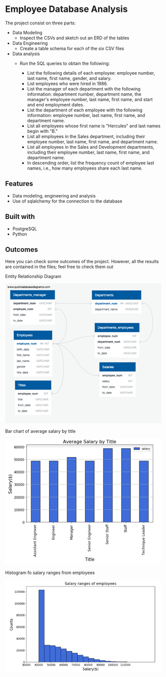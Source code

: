 # Employee Database Analysis

The project consist on three parts:
* Data Modeling 
  - Inspect the CSVs and sketch out an ERD of the tables
* Data Engineering 
  - Create a table schema for each of the six CSV files
* Data analysis 
  - Run the SQL queries to obtain the following:
  
    - List the following details of each employee: employee number, last name, first name, gender, and salary.
    - List employees who were hired in 1986.
    - List the manager of each department with the following information: department number, department name, the manager's employee number, last name, first name, and start and end employment dates.
    - List the department of each employee with the following information: employee number, last name, first name, and department name.
    - List all employees whose first name is "Hercules" and last names begin with "B."
    - List all employees in the Sales department, including their employee number, last name, first name, and department name.
    - List all employees in the Sales and Development departments, including their employee number, last name, first name, and department name.
    - In descending order, list the frequency count of employee last names, i.e., how many employees share each last name.

## Features

* Data modeling, engineering and analysis
* Use of sqlalchemy for the connection to the database

## Built with 

* PostgreSQL
* Python

## Outcomes

Here you can check some outcomes of the project. However, all the results are contained in the files; feel free to check them out

Entity Relationship Diagram 

![Image3.png](Images/Image3.png)

Bar chart of average salary by title

![Image2.png](Images/Image2.png)

Histogram fo salary ranges from employees

![Image1.png](Images/Image1.png)
